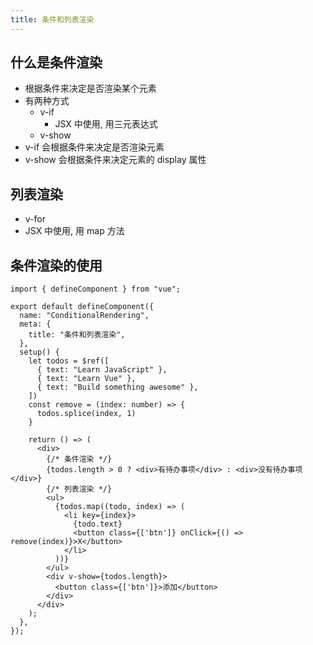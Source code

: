 ```yaml
---
title: 条件和列表渲染
---
```


## 什么是条件渲染

- 根据条件来决定是否渲染某个元素
- 有两种方式
  - v-if
    - JSX 中使用, 用三元表达式
  - v-show
- v-if 会根据条件来决定是否渲染元素
- v-show 会根据条件来决定元素的 display 属性

## 列表渲染

- v-for
- JSX 中使用, 用 map 方法

## 条件渲染的使用

```tsx
import { defineComponent } from "vue";

export default defineComponent({
  name: "ConditionalRendering",
  meta: {
    title: "条件和列表渲染",
  },
  setup() {
    let todos = $ref([
      { text: "Learn JavaScript" },
      { text: "Learn Vue" },
      { text: "Build something awesome" },
    ])
    const remove = (index: number) => {
      todos.splice(index, 1)
    }

    return () => (
      <div>
        {/* 条件渲染 */}
        {todos.length > 0 ? <div>有待办事项</div> : <div>没有待办事项</div>}
        {/* 列表渲染 */}
        <ul>
          {todos.map((todo, index) => (
            <li key={index}>
              {todo.text}
              <button class={['btn']} onClick={() => remove(index)}>X</button>
            </li>
          ))}
        </ul>
        <div v-show={todos.length}>
          <button class={['btn']}>添加</button>
        </div>
      </div>
    );
  },
});

```
